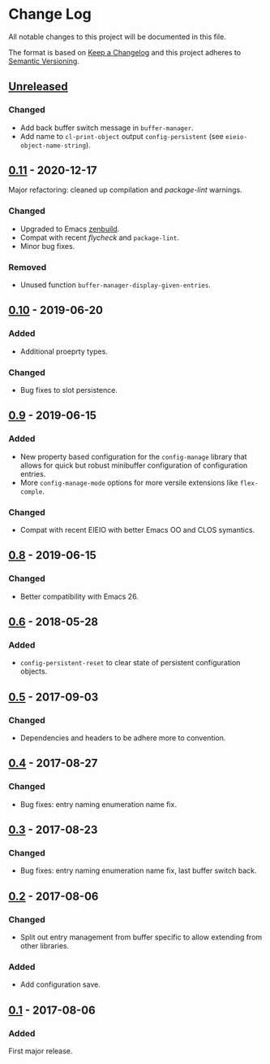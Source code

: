 # Change Log

All notable changes to this project will be documented in this file.

The format is based on [Keep a Changelog](http://keepachangelog.com/)
and this project adheres to [Semantic Versioning](http://semver.org/).


## [Unreleased]

### Changed
- Add back buffer switch message in `buffer-manager`.
- Add name to `cl-print-object` output `config-persistent` (see
  `eieio-object-name-string`).


## [0.11] - 2020-12-17
Major refactoring: cleaned up compilation and *package-lint* warnings.

### Changed
- Upgraded to Emacs [zenbuild].
- Compat with recent *flycheck* and `package-lint`.
- Minor bug fixes.

### Removed
- Unused function `buffer-manager-display-given-entries`.


## [0.10] - 2019-06-20
### Added
- Additional proeprty types.
### Changed
- Bug fixes to slot persistence.


## [0.9] - 2019-06-15
### Added
- New property based configuration for the `config-manage` library that allows
  for quick but robust minibuffer configuration of configuration entries.
- More `config-manage-mode` options for more versile extensions like
  `flex-comple`.

### Changed
- Compat with recent EIEIO with better Emacs OO and CLOS symantics.


## [0.8] - 2019-06-15
### Changed
- Better compatibility with Emacs 26.


## [0.6] - 2018-05-28
### Added
- `config-persistent-reset` to clear state of persistent configuration objects.


## [0.5] - 2017-09-03
### Changed
- Dependencies and headers to be adhere more to convention.


## [0.4] - 2017-08-27
### Changed
- Bug fixes: entry naming enumeration name fix.


## [0.3] - 2017-08-23
### Changed
- Bug fixes: entry naming enumeration name fix, last buffer switch back.


## [0.2] - 2017-08-06
### Changed
- Split out entry management from buffer specific to allow extending from other
  libraries.

### Added
- Add configuration save.


## [0.1] - 2017-08-06
### Added
First major release.


<!-- links -->
[Unreleased]: https://github.com/plandes/buffer-manage/compare/v0.11...HEAD
[0.11]: https://github.com/plandes/buffer-manage/compare/v0.10...v0.11
[0.10]: https://github.com/plandes/buffer-manage/compare/v0.9...v0.10
[0.9]: https://github.com/plandes/buffer-manage/compare/v0.8...v0.9
[0.8]: https://github.com/plandes/buffer-manage/compare/v0.7...v0.8
[0.7]: https://github.com/plandes/buffer-manage/compare/v0.6...v0.7
[0.6]: https://github.com/plandes/buffer-manage/compare/v0.5...v0.6
[0.5]: https://github.com/plandes/buffer-manage/compare/v0.4...v0.5
[0.4]: https://github.com/plandes/buffer-manage/compare/v0.3...v0.4
[0.3]: https://github.com/plandes/buffer-manage/compare/v0.2...v0.3
[0.2]: https://github.com/plandes/buffer-manage/compare/v0.1...v0.2
[0.1]: https://github.com/plandes/buffer-manage/compare/0c28b86...v0.1

[zenbuild]: https://github.com/plandes/zenbuild

